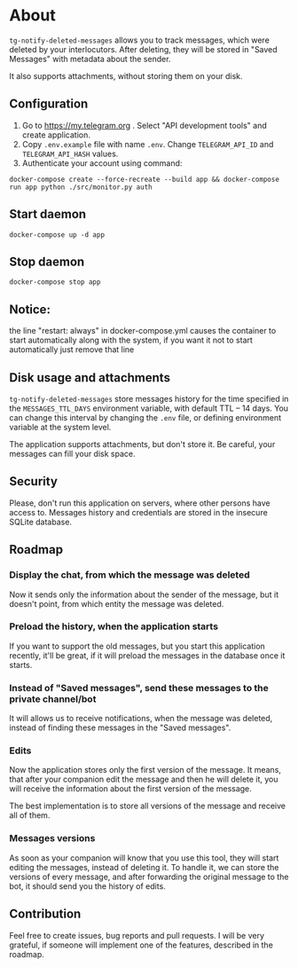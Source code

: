 # About

`tg-notify-deleted-messages` allows you to track messages, which were deleted by
your interlocutors. After deleting, they will be stored in "Saved Messages" with
metadata about the sender.

It also supports attachments, without storing them on your disk.



## Configuration

1. Go to https://my.telegram.org . Select "API development tools" and create application.
2. Copy `.env.example` file with name `.env`. Change `TELEGRAM_API_ID` and `TELEGRAM_API_HASH`
 values.
3. Authenticate your account using command:
```
docker-compose create --force-recreate --build app && docker-compose run app python ./src/monitor.py auth
```

## Start daemon

```
docker-compose up -d app
```

## Stop daemon

```
docker-compose stop app
```

## Notice:
the line "restart: always" in docker-compose.yml causes the container to start automatically along with the system, if you want it not to start automatically just remove that line

## Disk usage and attachments

`tg-notify-deleted-messages` store messages history for the time specified
in the `MESSAGES_TTL_DAYS` environment variable, with default TTL – 14 days.
You can change this interval by changing the `.env` file, or defining environment
variable at the system level.

The application supports attachments, but don't store it.
Be careful, your messages can fill your disk space.

## Security

Please, don't run this application on servers, where other persons have access to.
Messages history and credentials are stored in the insecure SQLite database.

## Roadmap

### Display the chat, from which the message was deleted

Now it sends only the information about the sender of the message, but it 
doesn't point, from which entity the message was deleted. 

### Preload the history, when the application starts 

If you want to support the old messages, but you start this application recently,
it'll be great, if it will preload the messages in the database once it starts.

### Instead of "Saved messages", send these messages to the private channel/bot

It will allows us to receive notifications, when the message was deleted, instead of
finding these messages in the "Saved messages".

### Edits

Now the application stores only the first version of the message. It means,
that after your companion edit the message and then he will delete it, you
will receive the information about the first version of the message.

The best implementation is to store all versions of the message and receive
all of them.

### Messages versions

As soon as your companion will know that you use this tool, they will start
editing the messages, instead of deleting it. To handle it, we can store the
versions of every message, and after forwarding the original message to the bot,
it should send you the history of edits.

## Contribution

Feel free to create issues, bug reports and pull requests. I will be very
grateful, if someone will implement one of the features, described in the roadmap.
